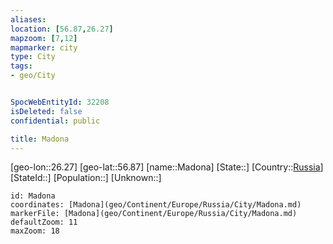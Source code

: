 ```yaml
---
aliases: 
location: [56.87,26.27]
mapzoom: [7,12] 
mapmarker: city 
type: City
tags:
- geo/City


SpocWebEntityId: 32208
isDeleted: false
confidential: public

title: Madona
---
```

[geo-lon::26.27]
[geo-lat::56.87]
[name::Madona]
[State::]
[Country::[Russia](geo/Continent/Europe/Russia.md)]
[StateId::]
[Population::]
[Unknown::]


```leaflet
id: Madona
coordinates: [Madona](geo/Continent/Europe/Russia/City/Madona.md)
markerFile: [Madona](geo/Continent/Europe/Russia/City/Madona.md)
defaultZoom: 11 
maxZoom: 18
```


